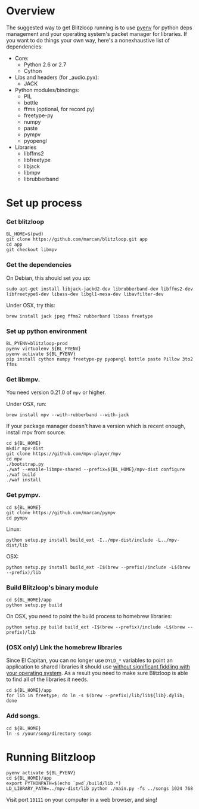 # Overview
The suggested way to get Blitzloop running is to use [pyenv] for python deps
management and your operating system's packet manager for libraries. If you want
to do things your own way, here's a nonexhaustive list of dependencies:

* Core:
   * Python 2.6 or 2.7
   * Cython
* Libs and headers (for _audio.pyx):
   * JACK
* Python modules/bindings:
   * PIL
   * bottle
   * ffms (optional, for record.py)
   * freetype-py
   * numpy
   * paste
   * pympv
   * pyopengl
* Libraries
   * libffms2
   * libfreetype
   * libjack
   * libmpv
   * librubberband

# Set up process

### Get blitzloop
```shell
BL_HOME=$(pwd)
git clone https://github.com/marcan/blitzloop.git app
cd app
git checkout libmpv
```

### Get the dependencies
On Debian, this should set you up:
```shell
sudo apt-get install libjack-jackd2-dev librubberband-dev libffms2-dev libfreetype6-dev libass-dev libgl1-mesa-dev libavfilter-dev
```

Under OSX, try this:
```shell
brew install jack jpeg ffms2 rubberband libass freetype
```

### Set up python environment
```shell
BL_PYENV=blitzloop-prod
pyenv virtualenv ${BL_PYENV}
pyenv activate ${BL_PYENV}
pip install cython numpy freetype-py pyopengl bottle paste Pillow 3to2 ffms
```

### Get libmpv.
You need version 0.21.0 of `mpv` or higher.

Under OSX, run:
```shell
brew install mpv --with-rubberband --with-jack
```

If your package manager doesn't have a version which is recent enough, install
mpv from source:
```shell
cd ${BL_HOME}
mkdir mpv-dist
git clone https://github.com/mpv-player/mpv
cd mpv
./bootstrap.py
./waf --enable-libmpv-shared --prefix=${BL_HOME}/mpv-dist configure
./waf build
./waf install
```

### Get pympv.
```shell
cd ${BL_HOME}
git clone https://github.com/marcan/pympv
cd pympv
```

Linux:
```shell
python setup.py install build_ext -I../mpv-dist/include -L../mpv-dist/lib
```

OSX:
```shell
python setup.py install build_ext -I$(brew --prefix)/include -L$(brew --prefix)/lib

```


### Build Blitzloop's binary module
```shell
cd ${BL_HOME}/app
python setup.py build
```

On OSX, you need to point the build process to homebrew libraries:
```shell
python setup.py build build_ext -I$(brew --prefix)/include -L$(brew --prefix)/lib
```

### (OSX only) Link the homebrew libraries
Since El Capitan, you can no longer use `DYLD_*` variables to point an
application to shared libraries it should use [without significant fiddling with
your operating system][csrutil]. As a result you need to make sure Blitzloop is
able to find all of the libraries it needs.
```shell
cd ${BL_HOME}/app
for lib in freetype; do ln -s $(brew --prefix)/lib/lib${lib}.dylib; done
```

### Add songs.
```shell
cd ${BL_HOME}
ln -s /your/song/directory songs
```

# Running Blitzloop
```shell
pyenv activate ${BL_PYENV}
cd ${BL_HOME}/app
export PYTHONPATH=$(echo `pwd`/build/lib.*)
LD_LIBRARY_PATH=../mpv-dist/lib python ./main.py -fs ../songs 1024 768
```

Visit port `10111` on your computer in a web browser, and sing!

[pyenv]: https://github.com/yyuu/pyenv
[csrutil]: https://derflounder.wordpress.com/2015/10/01/system-integrity-protection-adding-another-layer-to-apples-security-model/
